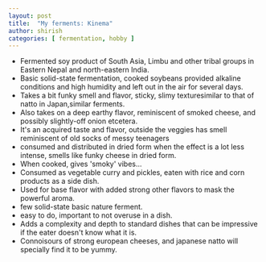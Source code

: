 ```yaml
---
layout: post
title:  "My ferments: Kinema"
author: shirish
categories: [ fermentation, hobby ]
---
```


* Fermented soy product of South Asia, Limbu and other tribal groups in Eastern Nepal and north-eastern India. 
* Basic solid-state fermentation, cooked soybeans provided alkaline conditions and high humidity and left out in the air for several days. 
* Takes a bit funky smell and flavor, sticky, slimy texturesimilar to that of natto in Japan,similar ferments.
* Also takes on a deep earthy flavor, reminiscent of smoked cheese, and possibly slightly-off onion etcetera. 
* It's an acquired taste and flavor, outside the veggies has smell reminiscent of old socks of messy teenagers  
* consumed and distributed in dried form when the effect is a lot less intense, smells like funky cheese in dried form.
* When cooked, gives 'smoky' vibes...
* Consumed as vegetable curry and pickles, eaten with rice and corn products as a side dish.
* Used for base flavor with added strong other flavors to mask the powerful aroma.
* few solid-state basic nature ferment.  
* easy to do, important to not overuse in a dish. 
* Adds a complexity and depth to standard dishes that can be  impressive if the eater doesn't know what it is. 
* Connoisours of strong european cheeses, and japanese natto will specially find it to be yummy.